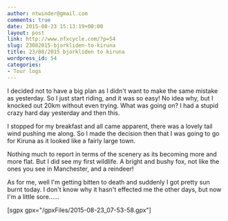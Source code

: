 ```yaml
---
author: ntwinder@gmail.com
comments: true
date: 2015-08-23 15:13:19+00:00
layout: post
link: http://www.nfxcycle.com/?p=54
slug: 23082015-bjorkliden-to-kiruna
title: 23/08/2015 bjorkliden to kiruna
wordpress_id: 54
categories:
- Tour logs
---
```


I decided not to have a big plan as I didn't want to make the same mistake as yesterday. So I just start riding, and it was so easy! No idea why, but I knocked out 20km without even trying. What was going on? I had a stupid crazy hard day yesterday and then this. 

I stopped for my breakfast and all came apparent, there was a lovely tail wind pushing me along. So I made the decision then that I was going to go for Kiruna as it looked like a fairly large town. 

Nothing much to report in terms of the scenery as its becoming more and more flat. But I did see my first wildlife. A bright and bushy fox, not like the ones you see in Manchester, and a reindeer! 

As for me, well I'm getting bitten to death and suddenly I got pretty sun burnt today. I don't know why it hasn't effected me the other days, but now I'm a little sore......

[sgpx gpx="/gpxFiles/2015-08-23_07-53-58.gpx"]

